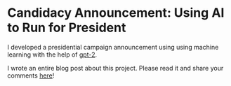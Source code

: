 # Candidacy Announcement: Using AI to Run for President

I developed a presidential campaign announcement using using machine learning with the help of [gpt-2](https://github.com/openai/gpt-2).

I wrote an entire blog post about this project. Please read it and share your comments [here](#)!

